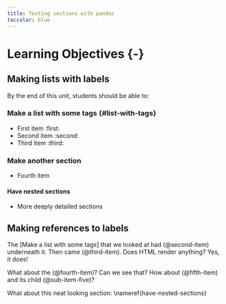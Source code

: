 ```yaml
---
title: Testing sections with pandoc
toccolor: blue
---
```


Learning Objectives {-}
===================

Making lists with labels
------------------------

By the end of this unit, students should be able to:

### Make a list with some tags {#list-with-tags}

* First item :first:
* Second item :second:
* Third item :third:

### Make another section

* Fourth item

#### Have nested sections

* More deeply detailed sections

Making references to labels
---------------------------

The [Make a list with some tags] that we looked at had (@second-item) underneath it. Then
came (@third-item). Does HTML render anything? Yes, it does!

What about the (@fourth-item)? Can we see that? How about (@fifth-item) and its
child (@sub-item-five)?

What about this neat looking section: \nameref{have-nested-sections}
